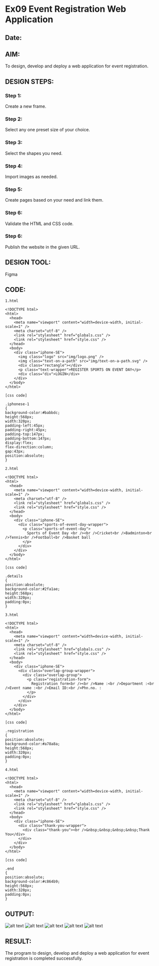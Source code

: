 # Ex09 Event Registration Web Application
## Date:

## AIM:
To design, develop and deploy a web application for event registration.

## DESIGN STEPS:

### Step 1:
Create a new frame.

### Step 2:
Select any one preset size of your choice.

### Step 3:
Select the shapes you need.

### Step 4:
Import images as needed.

### Step 5:
Create pages based on your need and link them.

### Step 6:

Validate the HTML and CSS code.

### Step 6:

Publish the website in the given URL.

## DESIGN TOOL:
Figma

## CODE:
```
1.html

<!DOCTYPE html>
<html>
  <head>
    <meta name="viewport" content="width=device-width, initial-scale=1" />
    <meta charset="utf-8" />
    <link rel="stylesheet" href="globals.css" />
    <link rel="stylesheet" href="style.css" />
  </head>
  <body>
    <div class="iphone-SE">
      <img class="logo" src="img/logo.png" />
      <img class="text-on-a-path" src="img/text-on-a-path.svg" />
      <div class="rectangle"></div>
      <p class="text-wrapper">REGISTER SPORTS ON EVENT DAY</p>
      <div class="div">LOGIN</div>
    </div>
  </body>
</html>

[css code]

.iphonese-1
{
background-color:#babbdc;
height:568px;
width:320px;
padding-left:45px;
padding-right:45px;
padding-top:147px;
padding-bottom:147px;
display:flex;
flex-direction:column;
gap:43px;
position:absolute;
}

2.html

<!DOCTYPE html>
<html>
  <head>
    <meta name="viewport" content="width=device-width, initial-scale=1" />
    <meta charset="utf-8" />
    <link rel="stylesheet" href="globals.css" />
    <link rel="stylesheet" href="style.css" />
  </head>
  <body>
    <div class="iphone-SE">
      <div class="sports-of-event-day-wrapper">
        <p class="sports-of-event-day">
          Sports of Event Day <br /><br />Cricket<br />Badminton<br />Tennis<br />Football<br />Basket ball
        </p>
      </div>
    </div>
  </body>
</html>

[css code]

.details
{
position:absolute;
background-color:#2fa1ae;
height:568px;
width:320px;
padding:0px;
}

3.html

<!DOCTYPE html>
<html>
  <head>
    <meta name="viewport" content="width=device-width, initial-scale=1" />
    <meta charset="utf-8" />
    <link rel="stylesheet" href="globals.css" />
    <link rel="stylesheet" href="style.css" />
  </head>
  <body>
    <div class="iphone-SE">
      <div class="overlap-group-wrapper">
        <div class="overlap-group">
          <p class="registration-form">
            Registration form<br /><br />Name :<br />Department :<br />Event name :<br />Email ID:<br />Phn.no. :
          </p>
        </div>
      </div>
    </div>
  </body>
</html>

[css code]

.registration
{
position:absolute;
background-color:#a78a8a;
height:568px;
width:320px;
padding:0px;
}

4.html

<!DOCTYPE html>
<html>
  <head>
    <meta name="viewport" content="width=device-width, initial-scale=1" />
    <meta charset="utf-8" />
    <link rel="stylesheet" href="globals.css" />
    <link rel="stylesheet" href="style.css" />
  </head>
  <body>
    <div class="iphone-SE">
      <div class="thank-you-wrapper">
        <div class="thank-you"><br />&nbsp;&nbsp;&nbsp;&nbsp;Thank You</div>
      </div>
    </div>
  </body>
</html>

[css code]

.end
{
position:absolute;
background-color:#c864b9;
height:568px;
width:320px;
padding:0px;
}

```

## OUTPUT:
![alt text](<Screenshot 2025-05-20 221053.png>)
![alt text](<Screenshot 2025-05-20 214216.png>)
![alt text](<Screenshot 2025-05-20 214334.png>)
![alt text](<Screenshot 2025-05-20 214555-1.png>)
![alt text](<Screenshot 2025-05-20 214711.png>)
## RESULT:
The program to design, develop and deploy a web application for event registration is completed successfully.
